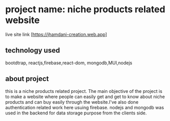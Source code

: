 # project  name: niche products related website

live site link [https://jhamdani-creation.web.app]

## technology used
bootdtrap, reactjs,firebase,react-dom, mongodb,MUI,nodejs

 ## about project
this is a niche products related project. The main objective of the project is to make a website where people can easily get and get to know  about niche products and can buy easily through the website.I've also done authentication related work here usuing firebase. nodejs and mongodb was used in the backend for data storage purpose from the clients side.

